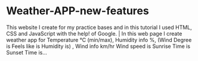 # Weather-APP-new-features
This website I create for my practice bases and in this tutorial I used HTML, CSS and JavaScript with the help! of Google. | In this web page I create weather app for Temperature  ℃ (min/max),  Humidity info %, (Wind Degree is Feels like is Humidity is) , Wind info km/hr Wind speed is Sunrise Time is Sunset Time is...
